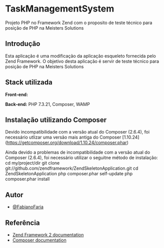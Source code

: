 
# TaskManagementSystem

Projeto PHP no Framework Zend com o proposito de teste técnico para posição de PHP na Meisters Solutions

## Introdução

Esta aplicação é uma modificação da aplicação esqueleto fornecida pelo Zend Framework.
O objetivo desta aplicação é servir de teste técnico para posição de PHP na Meisters Solutions

## Stack utilizada

**Front-end:** 

**Back-end:** PHP 7.3.21, Composer, WAMP


## Instalação utilizando Composer

Devido incompatibilidade com a versão atual do Composer (2.6.4), foi necessário utlizar uma versão mais antiga do Composer [1.10.24]
(https://getcomposer.org/download/1.10.24/composer.phar)


Ainda devido a problemas de incompatibilidade com a versão atual do Composer (2.6.4), foi necessário utilizar o seguitne método de instalação:
cd my/project/dir
git clone git://github.com/zendframework/ZendSkeletonApplication.git
cd ZendSkeletonApplication
php composer.phar self-update
php composer.phar install


## Autor

- [@FabianoFaria](https://github.com/FabianoFaria)


## Referência

 - [Zend Framework 2 documentation](https://zf2-documentation-br.readthedocs.io/pt/latest/ref/overview.html)
 - [Composer documentation](https://getcomposer.org/doc/)